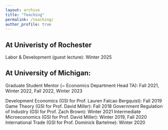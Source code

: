 ```yaml
---
layout: archive
title: "Teaching"
permalink: /teaching/
author_profile: true
---
```

## At Univeristy of Rochester

Labor & Development (guest lecture): Winter 2025

## At University of Michigan:

Graduate Student Mentor (~ Economics Department Head TA): Fall 2021, Winter 2022, Fall 2022, Winter 2023

Development Economics (GSI for Prof. Lauren Falcao Bergquist): Fall 2019
Game Theory (GSI for Prof. David Miller): Fall 2018
Government Regulation of Industry (GSI for Prof. Zach Brown): Winter 2021
Intermediate Microeconomics (GSI for Prof. David Miller): Winter 2019, Fall 2020
International Trade (GSI for Prof. Dominick Bartelme): Winter 2020
